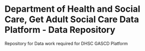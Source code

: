 # Department of Health and Social Care, Get Adult Social Care Data Platform - Data Repository
Repository for Data work required for DHSC GASCD Platform
